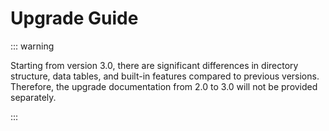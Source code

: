 # Upgrade Guide

::: warning

Starting from version 3.0, there are significant differences in directory structure, data tables, and built-in features compared to previous versions. Therefore, the upgrade documentation from 2.0 to 3.0 will not be provided separately.

:::